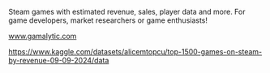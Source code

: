 Steam games with estimated revenue, sales, player data and more. For game developers, market researchers or game enthusiasts!

www.gamalytic.com

https://www.kaggle.com/datasets/alicemtopcu/top-1500-games-on-steam-by-revenue-09-09-2024/data
